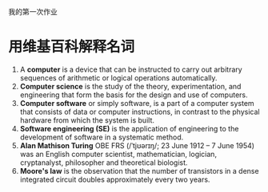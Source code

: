 我的第一次作业
# [](#header-1)用维基百科解释名词

1. A **computer** is a device that can be instructed to carry out arbitrary sequences of arithmetic or logical operations automatically. 
2. **Computer science** is the study of the theory, experimentation, and engineering that form the basis for the design and use of computers. 
3. **Computer software** or simply software, is a part of a computer system that consists of data or computer instructions, in contrast to the physical hardware from which the system is built.
4. **Software engineering (SE)** is the application of engineering to the development of software in a systematic method. 
5. **Alan Mathison Turing** OBE FRS (/ˈtjʊərɪŋ/; 23 June 1912 – 7 June 1954) was an English computer scientist, mathematician, logician, cryptanalyst, philosopher and theoretical biologist. 
6. **Moore's law** is the observation that the number of transistors in a dense integrated circuit doubles approximately every two years.